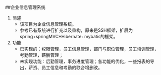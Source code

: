 ##企业信息管理系统

1. 简述
    * 该项目为企业信息管理系统。
    * 参考已有系统进行扩充以及重构，原来是SSH框架，扩展为spring+springMVC+Hibernate+mybatis的框架。
2. 功能
    * 已实现的：权限管理，员工信息管理，部门与职位管理，员工培训管理，考勤管理，薪酬管理；
    * 未实现功能：后勤管理，事务进度管理；各功能的优化，一些报表的导出，薪资、员工信息和考勤的联合增删改。
